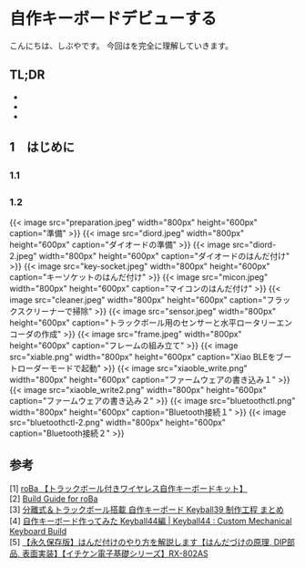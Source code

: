 # 自作キーボードデビューする


<!--
Todo:
- TLDR

-->


こんにちは、しぶやです。
今回はを完全に理解していきます。


## TL;DR

*
*
*

## 1　はじめに
### 1.1　
### 1.2　

{{< image src="preparation.jpeg" width="800px" height="600px" caption="準備" >}}
{{< image src="diord.jpeg" width="800px" height="600px" caption="ダイオードの準備" >}}
{{< image src="diord-2.jpeg" width="800px" height="600px" caption="ダイオードのはんだ付け" >}}
{{< image src="key-socket.jpeg" width="800px" height="600px" caption="キーソケットのはんだ付け" >}}
{{< image src="micon.jpeg" width="800px" height="600px" caption="マイコンのはんだ付け" >}}
{{< image src="cleaner.jpeg" width="800px" height="600px" caption="フラックスクリーナーで掃除" >}}
{{< image src="sensor.jpeg" width="800px" height="600px" caption="トラックボール用のセンサーと水平ロータリーエンコーダの作成" >}}
{{< image src="frame.jpeg" width="800px" height="600px" caption="フレームの組み立て" >}}
{{< image src="xiable.png" width="800px" height="600px" caption="Xiao BLEをブートローダーモードで起動" >}}
{{< image src="xiaoble_write.png" width="800px" height="600px" caption="ファームウェアの書き込み１" >}}
{{< image src="xiaoble_write2.png" width="800px" height="600px" caption="ファームウェアの書き込み２" >}}
{{< image src="bluetoothctl.png" width="800px" height="600px" caption="Bluetooth接続１" >}}
{{< image src="bluetoothctl-2.png" width="800px" height="600px" caption="Bluetooth接続２" >}}


## 参考

[1] [roBa 【トラックボール付きワイヤレス自作キーボードキット】](https://booth.pm/ja/items/6010869)\
[2] [Build Guide for roBa](https://github.com/kumamuk-git/roBa/blob/main/doc/v3/buildguide_v3.md)\
[3] [分離式＆トラックボール搭載 自作キーボード Keyball39 制作工程 まとめ](https://www.youtube.com/watch?v=MsvfFNaBjTs)\
[4] [自作キーボード作ってみた Keyball44編 | Keyball44 : Custom Mechanical Keyboard Build](https://www.youtube.com/watch?v=XyoEP3h4iB8)\
[5] [【永久保存版】はんだ付けのやり方を解説します【はんだづけの原理, DIP部品, 表面実装】【イチケン電子基礎シリーズ】RX-802AS](https://www.youtube.com/watch?v=dQ7AUjb1tkA)


